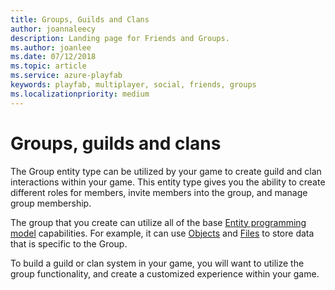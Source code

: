 ```yaml
---
title: Groups, Guilds and Clans
author: joannaleecy
description: Landing page for Friends and Groups.
ms.author: joanlee
ms.date: 07/12/2018
ms.topic: article
ms.service: azure-playfab
keywords: playfab, multiplayer, social, friends, groups
ms.localizationpriority: medium
---
```


# Groups, guilds and clans

The Group entity type can be utilized by your game to create guild and clan interactions within your game. This entity type gives you the ability to create different roles for members, invite members into the group, and manage group membership.

The group that you create can utilize all of the base [Entity programming model](../../data/entities/index.md) capabilities. For example, it can use [Objects](../../data/entities/entity-objects.md) and [Files](../../data/entities/entity-files.md) to store data that is specific to the Group.

To build a guild or clan system in your game, you will want to utilize the group functionality, and create a customized experience within your game.
